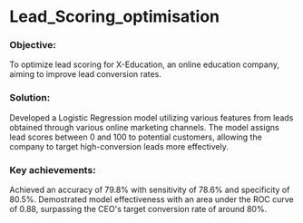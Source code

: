 # Lead_Scoring_optimisation
### Objective: 
To optimize lead scoring for X-Education, an online education company, aiming to improve lead conversion rates.
### Solution: 
Developed a Logistic Regression model utilizing various features from leads obtained through various online marketing channels. The model assigns lead scores between 0 and 100 to potential customers, allowing the company to target high-conversion leads more effectively.
### Key achievements: 
Achieved an accuracy of 79.8% with sensitivity of 78.6% and specificity of 80.5%. Demostrated model effectiveness with an area under the ROC curve of 0.88, surpassing the CEO's target conversion rate of around 80%.
